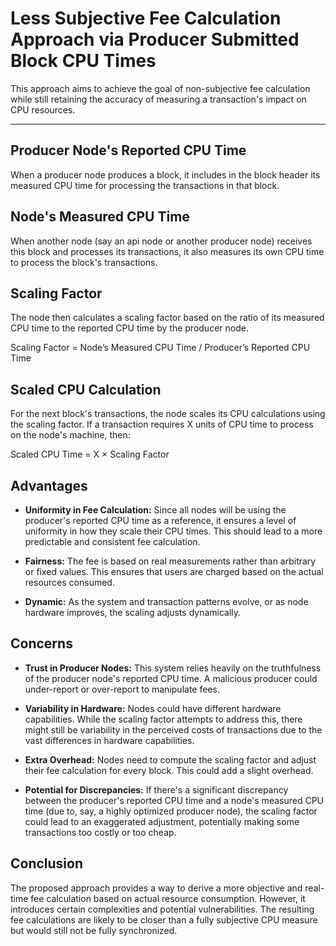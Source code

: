 # Less Subjective Fee Calculation Approach via Producer Submitted Block CPU Times

This approach aims to achieve the goal of non-subjective fee calculation while still retaining the accuracy of measuring a transaction's impact on CPU resources.

---

## Producer Node's Reported CPU Time
When a producer node produces a block, it includes in the block header its measured CPU time for processing the transactions in that block.

## Node's Measured CPU Time
When another node (say an api node or another producer node) receives this block and processes its transactions, it also measures its own CPU time to process the block's transactions.

## Scaling Factor
The node then calculates a scaling factor based on the ratio of its measured CPU time to the reported CPU time by the producer node.

Scaling Factor = Node’s Measured CPU Time / Producer’s Reported CPU Time

## Scaled CPU Calculation
For the next block's transactions, the node scales its CPU calculations using the scaling factor. If a transaction requires X units of CPU time to process on the node's machine, then:

Scaled CPU Time = X × Scaling Factor

## Advantages

- **Uniformity in Fee Calculation:** Since all nodes will be using the producer's reported CPU time as a reference, it ensures a level of uniformity in how they scale their CPU times. This should lead to a more predictable and consistent fee calculation.

- **Fairness:** The fee is based on real measurements rather than arbitrary or fixed values. This ensures that users are charged based on the actual resources consumed.

- **Dynamic:** As the system and transaction patterns evolve, or as node hardware improves, the scaling adjusts dynamically.

## Concerns

- **Trust in Producer Nodes:** This system relies heavily on the truthfulness of the producer node's reported CPU time. A malicious producer could under-report or over-report to manipulate fees.

- **Variability in Hardware:** Nodes could have different hardware capabilities. While the scaling factor attempts to address this, there might still be variability in the perceived costs of transactions due to the vast differences in hardware capabilities.

- **Extra Overhead:** Nodes need to compute the scaling factor and adjust their fee calculation for every block. This could add a slight overhead.

- **Potential for Discrepancies:** If there's a significant discrepancy between the producer's reported CPU time and a node's measured CPU time (due to, say, a highly optimized producer node), the scaling factor could lead to an exaggerated adjustment, potentially making some transactions too costly or too cheap.

## Conclusion

The proposed approach provides a way to derive a more objective and real-time fee calculation based on actual resource consumption. However, it introduces certain complexities and potential vulnerabilities. The resulting fee calculations are likely to be closer than a fully subjective CPU measure but would still not be fully synchronized.

